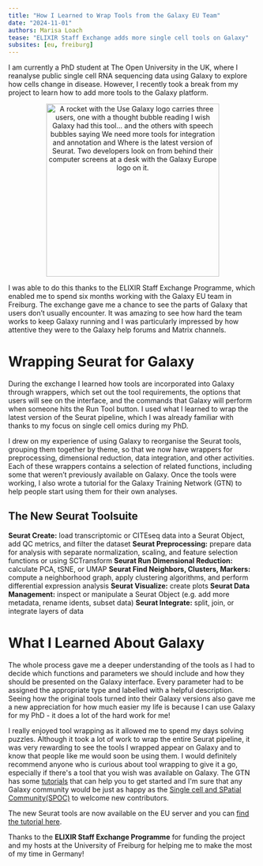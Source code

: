 ```yaml
---
title: "How I Learned to Wrap Tools from the Galaxy EU Team"
date: "2024-11-01"
authors: Marisa Loach
tease: "ELIXIR Staff Exchange adds more single cell tools on Galaxy"
subsites: [eu, freiburg]
---
```

I am currently a PhD student at The Open University in the UK, where I reanalyse public single cell RNA sequencing data using Galaxy to explore how cells change in disease. However, I recently took a break from my project to learn how to add more tools to the Galaxy platform. 

<p align="center">
  <img src="./rocket.png" alt="A rocket with the Use Galaxy logo carries three users, one with a thought bubble reading I wish Galaxy had this tool... and the others with speech bubbles saying We need more tools for integration and annotation and Where is the latest version of Seurat. Two developers look on from behind their computer screens at a desk with the Galaxy Europe logo on it." width="350"/>
</p>

I was able to do this thanks to the ELIXIR Staff Exchange Programme, which enabled me to spend six months working with the Galaxy EU team in Freiburg. The exchange gave me a chance to see the parts of Galaxy that users don’t usually encounter. It was amazing to see how hard the team works to keep Galaxy running and I was particularly impressed by how attentive they were to the Galaxy help forums and Matrix channels.

# Wrapping Seurat for Galaxy

During the exchange I learned how tools are incorporated into Galaxy through wrappers, which set out the tool requirements, the options that users will see on the interface, and the commands that Galaxy will perform when someone hits the Run Tool button. I used what I learned to wrap the latest version of the Seurat pipeline, which I was already familiar with thanks to my focus on single cell omics during my PhD. 

I drew on my experience of using Galaxy to reorganise the Seurat tools, grouping them together by theme, so that we now have wrappers for preprocessing, dimensional reduction, data integration, and other activities. Each of these wrappers contains a selection of related functions, including some that weren’t previously available on Galaxy. Once the tools were working, I also wrote a tutorial for the Galaxy Training Network (GTN) to help people start using them for their own analyses. 

## The New Seurat Toolsuite

**Seurat Create:** load transcriptomic or CITEseq data into a Seurat Object, add QC metrics, and filter the dataset
**Seurat Preprocessing:** prepare data for analysis with separate normalization, scaling, and feature selection functions or using SCTransform
**Seurat Run Dimensional Reduction:** calculate PCA, tSNE, or UMAP
**Seurat Find Neighbors, Clusters, Markers:** compute a neighborhood graph, apply clustering algorithms, and perform differential expression analysis
**Seurat Visualize:** create plots
**Seurat Data Management:** inspect or manipulate a Seurat Object (e.g. add more metadata, rename idents, subset data)
**Seurat Integrate:** split, join, or integrate layers of data 

# What I Learned About Galaxy

The whole process gave me a deeper understanding of the tools as I had to decide which functions and parameters we should include and how they should be presented on the Galaxy interface. Every parameter had to be assigned the appropriate type and labelled with a helpful description. Seeing how the original tools turned into their Galaxy versions also gave me a new appreciation for how much easier my life is because I can use Galaxy for my PhD - it does a lot of the hard work for me!

I really enjoyed tool wrapping as it allowed me to spend my days solving puzzles. Although it took a lot of work to wrap the entire Seurat pipeline, it was very rewarding to see the tools I wrapped appear on Galaxy and to know that people like me would soon be using them. I would definitely recommend anyone who is curious about tool wrapping to give it a go, especially if there's a tool that you wish was available on Galaxy. The GTN has some [tutorials](https://training.galaxyproject.org/training-material/topics/dev/) that can help you to get started and I'm sure that any Galaxy community would be just as happy as the [Single cell and SPatial Community(SPOC)](https://galaxyproject.org/community/sig/singlecell/) to welcome new contributors.

The new Seurat tools are now available on the EU server and you can [find the tutorial here]().

Thanks to the **ELIXIR Staff Exchange Programme** for funding the project and my hosts at the University of Freiburg for helping me to make the most of my time in Germany!

